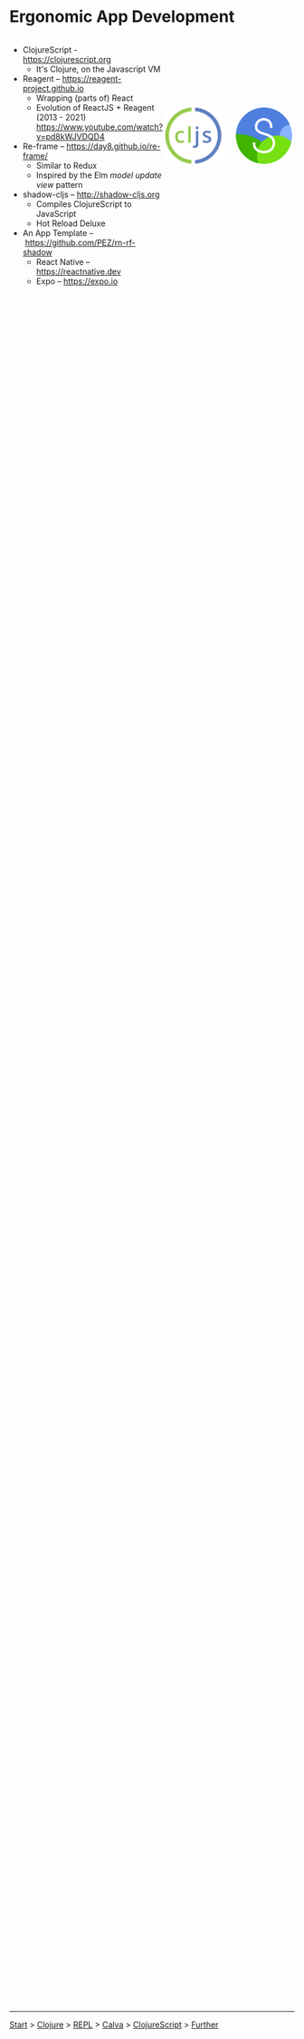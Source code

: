 <div style="height: 88vh;">

# Ergonomic App Development
 
<div style="display: flex; flex-direction: row; justify-content: space-between;">

<div>

* ClojureScript - https://clojurescript.org
    * It's Clojure, on the Javascript VM
* Reagent – https://reagent-project.github.io
    * Wrapping (parts of) React
    * Evolution of ReactJS + Reagent (2013 - 2021) <br>https://www.youtube.com/watch?v=pd8kWJVDQD4
* Re-frame – https://day8.github.io/re-frame/
    * Similar to Redux
    * Inspired by the Elm _model update view_ pattern
* shadow-cljs – http://shadow-cljs.org
    * Compiles ClojureScript to JavaScript
    * Hot Reload Deluxe
* An App Template – https://github.com/PEZ/rn-rf-shadow
    * React Native – https://reactnative.dev
    * Expo – https://expo.io

</div>

<div style="display: flex; align-items: flex-start; padding-top: 120px">
    <div style="display: flex; align-items: center;">
        <div><img src="cljs.png" style="width: 320px;" /></div>
        <div style="width: 50px;">&nbsp;</div>
        <div><img src="shadow-cljs.png" style="width: 320px;"  /></div>
    </div>
</div>

</div>

</div>

---

[Start](hello.md) > [Clojure](clojure.md) > [REPL](repl.md) > [Calva](calva.md) > [ClojureScript](cljsrn.md) > [Further](moar.md)